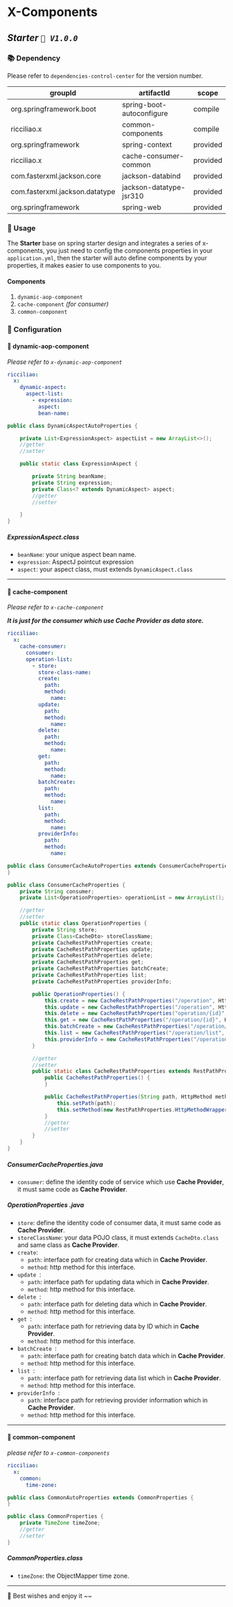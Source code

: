 # X-Components

## *Starter `🚀️ V1.0.0`*

### 📚 Dependency

Please refer to `dependencies-control-center` for the version number.

| groupId                        | artifactId                | scope    |
|--------------------------------|---------------------------|----------|
| org.springframework.boot       | spring-boot-autoconfigure | compile  |
| ricciliao.x                    | common-components         | compile  |
| org.springframework            | spring-context            | provided |
| ricciliao.x                    | cache-consumer-common     | provided |
| com.fasterxml.jackson.core     | jackson-databind          | provided |
| com.fasterxml.jackson.datatype | jackson-datatype-jsr310   | provided |
| org.springframework            | spring-web                | provided |

### 📌 Usage

The **Starter** base on spring starter design and integrates a series of x-components,
you just need to config the components properties in your `application.yml`,
then the starter will auto define components by your properties,
it makes easier to use components to you.

#### Components

1. `dynamic-aop-component`
2. `cache-component` *(for consumer)*
3. `common-component`

### 📝 Configuration

#### 🚩 dynamic-aop-component

*Please refer to `x-dynamic-aop-component`*

```yaml
ricciliao:
  x:
    dynamic-aspect:
      aspect-list:
        - expression:
          aspect:
          bean-name: 
```

```java
public class DynamicAspectAutoProperties {

    private List<ExpressionAspect> aspectList = new ArrayList<>();
    //getter
    //setter

    public static class ExpressionAspect {

        private String beanName;
        private String expression;
        private Class<? extends DynamicAspect> aspect;
        //getter
        //setter

    }
}
```

##### ExpressionAspect.class

* `beanName`: your unique aspect bean name.
* `expression`: AspectJ pointcut expression
* `aspect`: your aspect class, must extends `DynamicAspect.class`

---

#### 🚩 cache-component

*Please refer to `x-cache-component`*

***It is just for the consumer which use **Cache Provider** as data store.***

```yaml
ricciliao:
  x:
    cache-consumer:
      consumer:
      operation-list:
        - store:
          store-class-name:
          create:
            path:
            method:
              name:
          update:
            path:
            method:
              name:
          delete:
            path:
            method:
              name:
          get:
            path:
            method:
              name:
          batchCreate:
            path:
            method:
              name:
          list:
            path:
            method:
              name:
          providerInfo:
            path:
            method:
              name: 
```

```java
public class ConsumerCacheAutoProperties extends ConsumerCacheProperties {
}
```

```java
public class ConsumerCacheProperties {
    private String consumer;
    private List<OperationProperties> operationList = new ArrayList();

    //getter
    //setter
    public static class OperationProperties {
        private String store;
        private Class<CacheDto> storeClassName;
        private CacheRestPathProperties create;
        private CacheRestPathProperties update;
        private CacheRestPathProperties delete;
        private CacheRestPathProperties get;
        private CacheRestPathProperties batchCreate;
        private CacheRestPathProperties list;
        private CacheRestPathProperties providerInfo;

        public OperationProperties() {
            this.create = new CacheRestPathProperties("/operation", HttpMethod.POST);
            this.update = new CacheRestPathProperties("/operation", HttpMethod.PUT);
            this.delete = new CacheRestPathProperties("operation/{id}", HttpMethod.DELETE);
            this.get = new CacheRestPathProperties("/operation/{id}", HttpMethod.GET);
            this.batchCreate = new CacheRestPathProperties("/operation/batch", HttpMethod.POST);
            this.list = new CacheRestPathProperties("/operation/list", HttpMethod.POST);
            this.providerInfo = new CacheRestPathProperties("/operation/extra/providerInfo", HttpMethod.GET);
        }

        //getter
        //setter
        public static class CacheRestPathProperties extends RestPathProperties {
            public CacheRestPathProperties() {
            }

            public CacheRestPathProperties(String path, HttpMethod method) {
                this.setPath(path);
                this.setMethod(new RestPathProperties.HttpMethodWrapper(method.name()));
            }
            //getter
            //setter
        }
    }
}
```

##### ConsumerCacheProperties.java

* `consumer`: define the identity code of service which use **Cache Provider**,
  it must same code as **Cache Provider**.

##### OperationProperties .java

* `store`: define the identity code of consumer data,
  it must same code as **Cache Provider**.
* `storeClassName`: your data POJO class,
  it must extends `CacheDto.class` and same class as **Cache Provider**.
* `create`:
    * `path`: interface path for creating data which in **Cache Provider**.
    * `method`: http method for this interface.
* `update `:
    * `path`: interface path for updating data which in **Cache Provider**.
    * `method`: http method for this interface.
* `delete `:
    * `path`: interface path for deleting data which in **Cache Provider**.
    * `method`: http method for this interface.
* `get `:
    * `path`: interface path for retrieving data by ID which in **Cache Provider**.
    * `method`: http method for this interface.
* `batchCreate `:
    * `path`: interface path for creating batch data which in **Cache Provider**.
    * `method`: http method for this interface.
* `list `:
    * `path`: interface path for retrieving data list which in **Cache Provider**.
    * `method`: http method for this interface.
* `providerInfo `:
    * `path`: interface path for retrieving provider information which in **Cache Provider**.
    * `method`: http method for this interface.

---

#### 🚩 common-component

*please refer to `x-common-components`*

```yaml
ricciliao:
  x:
    common:
      time-zone:
```

```java
public class CommonAutoProperties extends CommonProperties {
}
```

```java
public class CommonProperties {
    private TimeZone timeZone;
    //getter
    //setter
}
```

##### CommonProperties.class

* `timeZone`: the ObjectMapper time zone.

---

🤖 Best wishes and enjoy it ~~